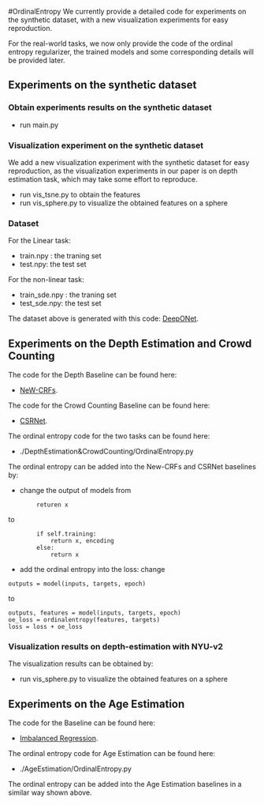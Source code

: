 #OrdinalEntropy
We currently provide a detailed code for experiments on the synthetic dataset, with a new visualization experiments for easy reproduction.

For the real-world tasks, we now only provide the code of the ordinal entropy regularizer, the trained models and some corresponding details will be provided later.
## Experiments on the synthetic dataset

### Obtain experiments results on the synthetic dataset
- run main.py

### Visualization experiment on the synthetic dataset
We add a new visualization experiment with the synthetic dataset for easy reproduction, as the visualization experiments in our paper is on depth estimation task, which may take some effort to reproduce. 

- run vis_tsne.py to obtain the features
- run vis_sphere.py to visualize the obtained features on a sphere

### Dataset

For the Linear task:
- train.npy : the traning set 
- test.npy: the test set

For the non-linear task:
- train_sde.npy : the traning set 
- test_sde.npy: the test set

The dataset above is generated with this code: [DeepONet](https://github.com/lululxvi/deeponet). 


## Experiments on the Depth Estimation and Crowd Counting

The code for the Depth Baseline can be found here:
- [NeW-CRFs](https://github.com/aliyun/NeWCRFs). 

The code for the Crowd Counting Baseline can be found here:
- [CSRNet](https://github.com/leeyeehoo/CSRNet-pytorch). 

The ordinal entropy code for the two tasks can be found here: 
- ./DepthEstimation&CrowdCounting/OrdinalEntropy.py

The ordinal entropy can be added into the New-CRFs and CSRNet baselines by:
- change the output of models from
```
        returen x
```

to 
```
        if self.training:
            return x, encoding
        else:
            return x
```

- add the ordinal entropy into the loss:
change
```
outputs = model(inputs, targets, epoch)
```
to 
```
outputs, features = model(inputs, targets, epoch)
oe_loss = ordinalentropy(features, targets)
loss = loss + oe_loss
```

### Visualization results on depth-estimation with NYU-v2
The visualization results can be obtained by:

- run vis_sphere.py to visualize the obtained features on a sphere


## Experiments on the Age Estimation

The code for the Baseline can be found here:
- [Imbalanced Regression](https://github.com/YyzHarry/imbalanced-regression/tree/main/agedb-dir). 

The ordinal entropy code for Age Estimation can be found here: 
- ./AgeEstimation/OrdinalEntropy.py

The ordinal entropy can be added into the Age Estimation baselines in a similar way shown above.
